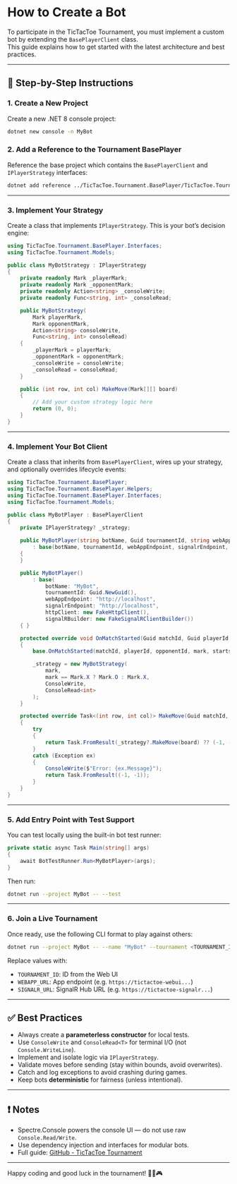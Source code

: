 # How to Create a Bot

To participate in the TicTacToe Tournament, you must implement a custom bot by extending the `BasePlayerClient` class.  
This guide explains how to get started with the latest architecture and best practices.

---

## 🧱 Step-by-Step Instructions

### 1. Create a New Project

Create a new .NET 8 console project:

```bash
dotnet new console -n MyBot
```

### 2. Add a Reference to the Tournament BasePlayer

Reference the base project which contains the `BasePlayerClient` and `IPlayerStrategy` interfaces:

```bash
dotnet add reference ../TicTacToe.Tournament.BasePlayer/TicTacToe.Tournament.BasePlayer.csproj
```

---

### 3. Implement Your Strategy

Create a class that implements `IPlayerStrategy`. This is your bot’s decision engine:

```csharp
using TicTacToe.Tournament.BasePlayer.Interfaces;
using TicTacToe.Tournament.Models;

public class MyBotStrategy : IPlayerStrategy
{
    private readonly Mark _playerMark;
    private readonly Mark _opponentMark;
    private readonly Action<string> _consoleWrite;
    private readonly Func<string, int> _consoleRead;

    public MyBotStrategy(
        Mark playerMark,
        Mark opponentMark,
        Action<string> consoleWrite,
        Func<string, int> consoleRead)
    {
        _playerMark = playerMark;
        _opponentMark = opponentMark;
        _consoleWrite = consoleWrite;
        _consoleRead = consoleRead;
    }

    public (int row, int col) MakeMove(Mark[][] board)
    {
        // Add your custom strategy logic here
        return (0, 0);
    }
}
```

---

### 4. Implement Your Bot Client

Create a class that inherits from `BasePlayerClient`, wires up your strategy, and optionally overrides lifecycle events:

```csharp
using TicTacToe.Tournament.BasePlayer;
using TicTacToe.Tournament.BasePlayer.Helpers;
using TicTacToe.Tournament.BasePlayer.Interfaces;
using TicTacToe.Tournament.Models;

public class MyBotPlayer : BasePlayerClient
{
    private IPlayerStrategy? _strategy;

    public MyBotPlayer(string botName, Guid tournamentId, string webAppEndpoint, string signalrEndpoint, IHttpClient httpClient, ISignalRClientBuilder signalRBuilder)
        : base(botName, tournamentId, webAppEndpoint, signalrEndpoint, httpClient, signalRBuilder)
    {
    }

    public MyBotPlayer()
        : base(
            botName: "MyBot",
            tournamentId: Guid.NewGuid(),
            webAppEndpoint: "http://localhost",
            signalrEndpoint: "http://localhost",
            httpClient: new FakeHttpClient(),
            signalRBuilder: new FakeSignalRClientBuilder())
    { }

    protected override void OnMatchStarted(Guid matchId, Guid playerId, Guid opponentId, Mark mark, bool starts)
    {
        base.OnMatchStarted(matchId, playerId, opponentId, mark, starts);

        _strategy = new MyBotStrategy(
            mark,
            mark == Mark.X ? Mark.O : Mark.X,
            ConsoleWrite,
            ConsoleRead<int>
        );
    }

    protected override Task<(int row, int col)> MakeMove(Guid matchId, Mark[][] board)
    {
        try
        {
            return Task.FromResult(_strategy?.MakeMove(board) ?? (-1, -1));
        }
        catch (Exception ex)
        {
            ConsoleWrite($"Error: {ex.Message}");
            return Task.FromResult((-1, -1));
        }
    }
}
```

---

### 5. Add Entry Point with Test Support

You can test locally using the built-in bot test runner:

```csharp
private static async Task Main(string[] args)
{
    await BotTestRunner.Run<MyBotPlayer>(args);
}
```

Then run:

```bash
dotnet run --project MyBot -- --test
```

---

### 6. Join a Live Tournament

Once ready, use the following CLI format to play against others:

```bash
dotnet run --project MyBot -- --name "MyBot" --tournament <TOURNAMENT_ID> --server <WEBAPP_URL> --hub <SIGNALR_URL>
```

Replace values with:

- `TOURNAMENT_ID`: ID from the Web UI
- `WEBAPP_URL`: App endpoint (e.g. `https://tictactoe-webui...`)
- `SIGNALR_URL`: SignalR Hub URL (e.g. `https://tictactoe-signalr...`)

---

## ✅ Best Practices

- Always create a **parameterless constructor** for local tests.
- Use `ConsoleWrite` and `ConsoleRead<T>` for terminal I/O (not `Console.WriteLine`).
- Implement and isolate logic via `IPlayerStrategy`.
- Validate moves before sending (stay within bounds, avoid overwrites).
- Catch and log exceptions to avoid crashing during games.
- Keep bots **deterministic** for fairness (unless intentional).

---

## ❗ Notes

- Spectre.Console powers the console UI — do not use raw `Console.Read/Write`.
- Use dependency injection and interfaces for modular bots.
- Full guide: [GitHub - TicTacToe Tournament](https://github.com/rzavalik/TicTacToe.Tournament)

---

Happy coding and good luck in the tournament! 🧠🤖🎮